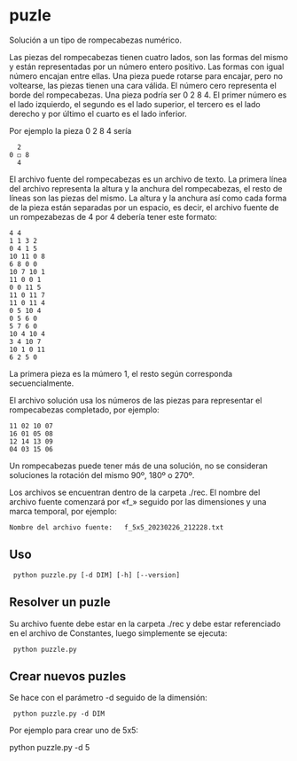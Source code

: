 # puzle
Solución a un tipo de rompecabezas numérico.

Las piezas del rompecabezas tienen cuatro lados, son las formas del mismo y están representadas por un número entero positivo. Las formas con igual número encajan entre ellas. Una pieza puede rotarse para encajar, pero no voltearse, las piezas tienen una cara válida. El número cero representa el borde del rompecabezas. Una pieza podría ser 0 2 8 4. El primer número es el lado izquierdo, el segundo es el lado superior, el tercero es el lado derecho y por último el cuarto es el lado inferior.                                      
                                       
Por ejemplo la pieza 0 2 8 4  sería 
```
  2  
0 ◻ 8
  4
 ```   

El archivo fuente del rompecabezas es un archivo de texto. La primera línea del archivo representa la altura y la anchura del rompecabezas, el resto de líneas son las piezas del mismo. La altura y la anchura así como cada forma de la pieza están separadas por un espacio, es decir, el archivo fuente de un rompezabezas de 4 por 4 debería tener este formato:
```
4 4
1 1 3 2
0 4 1 5
10 11 0 8
6 8 0 0
10 7 10 1
11 0 0 1
0 0 11 5
11 0 11 7
11 0 11 4
0 5 10 4
0 5 6 0
5 7 6 0
10 4 10 4
3 4 10 7
10 1 0 11
6 2 5 0
```
La primera pieza es la múmero 1, el resto según corresponda secuencialmente.

El archivo solución usa los números de las piezas para representar el rompecabezas completado, por ejemplo:
```
11 02 10 07
16 01 05 08
12 14 13 09
04 03 15 06
```

Un rompecabezas puede tener más de una solución, no se consideran soluciones la rotación del mismo 90º, 180º o 270º.

Los archivos se encuentran dentro de la carpeta ./rec. El nombre del archivo fuente comenzará por «f_»  seguido por las dimensiones y una marca temporal, por ejemplo:
```
Nombre del archivo fuente:   f_5x5_20230226_212228.txt
```

## Uso

```
 python puzzle.py [-d DIM] [-h] [--version]
``` 

## Resolver un puzle 
Su archivo fuente debe estar en la carpeta ./rec y debe estar referenciado en el archivo de Constantes, luego simplemente se ejecuta:
```
 python puzzle.py 
``` 
## Crear nuevos puzles
Se hace con el parámetro -d seguido de la dimensión:
```
 python puzzle.py -d DIM 
``` 
 Por ejemplo para crear uno de 5x5:
 
  python puzzle.py -d 5

